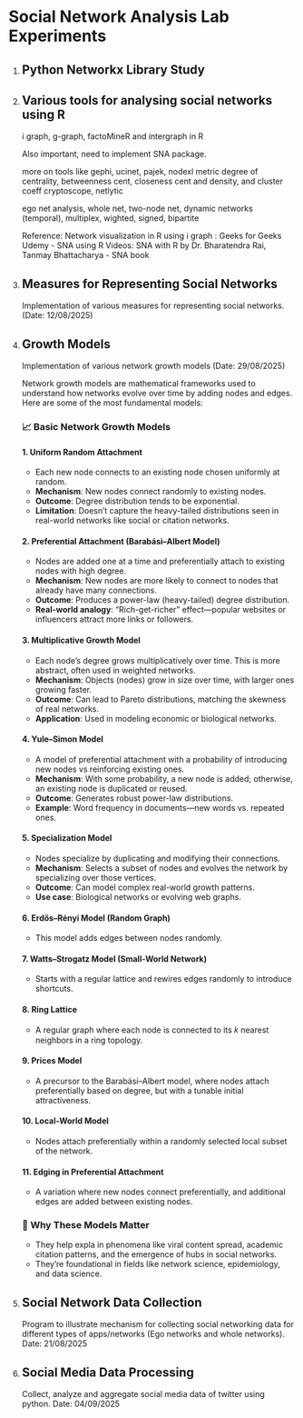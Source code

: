 # Social Network Analysis Lab Experiments

1. ## Python Networkx Library Study

2. ## Various tools for analysing social networks using R

   i graph, g-graph, factoMineR and intergraph in R

   Also important, need to implement SNA package.

   more on tools like gephi, ucinet, pajek, nodexl
   metric degree of centrality, betweenness cent, closeness cent and density, and cluster coeff
   cryptoscope, netlytic

   ego net analysis, whole net, two-node net, dynamic networks (temporal), multiplex, wighted, signed, bipartite

   Reference:
   Network visualization in R using i graph : Geeks for Geeks
   Udemy - SNA using R
   Videos: SNA with R by Dr. Bharatendra Rai, Tanmay Bhattacharya - SNA book

3. ## Measures for Representing Social Networks

   Implementation of various measures for representing social networks. (Date: 12/08/2025)

4. ## Growth Models

   Implementation of various network growth models (Date: 29/08/2025)

   Network growth models are mathematical frameworks used to understand how networks evolve over time by adding nodes and edges. Here are some of the most fundamental models:

   ### 📈 Basic Network Growth Models

   #### 1. **Uniform Random Attachment**

   - Each new node connects to an existing node chosen uniformly at random.
   - **Mechanism**: New nodes connect randomly to existing nodes.
   - **Outcome**: Degree distribution tends to be exponential.
   - **Limitation**: Doesn’t capture the heavy-tailed distributions seen in real-world networks like social or citation networks.

   #### 2. **Preferential Attachment (Barabási–Albert Model)**

   - Nodes are added one at a time and preferentially attach to existing nodes with high degree.
   - **Mechanism**: New nodes are more likely to connect to nodes that already have many connections.
   - **Outcome**: Produces a power-law (heavy-tailed) degree distribution.
   - **Real-world analogy**: “Rich-get-richer” effect—popular websites or influencers attract more links or followers.

   #### 3. **Multiplicative Growth Model**

   - Each node’s degree grows multiplicatively over time. This is more abstract, often used in weighted networks.
   - **Mechanism**: Objects (nodes) grow in size over time, with larger ones growing faster.
   - **Outcome**: Can lead to Pareto distributions, matching the skewness of real networks.
   - **Application**: Used in modeling economic or biological networks.

   #### 4. **Yule–Simon Model**

   - A model of preferential attachment with a probability of introducing new nodes vs reinforcing existing ones.
   - **Mechanism**: With some probability, a new node is added; otherwise, an existing node is duplicated or reused.
   - **Outcome**: Generates robust power-law distributions.
   - **Example**: Word frequency in documents—new words vs. repeated ones.

   #### 5. **Specialization Model**

   - Nodes specialize by duplicating and modifying their connections.
   - **Mechanism**: Selects a subset of nodes and evolves the network by specializing over those vertices.
   - **Outcome**: Can model complex real-world growth patterns.
   - **Use case**: Biological networks or evolving web graphs.

   #### 6. Erdős–Rényi Model (Random Graph)

   - This model adds edges between nodes randomly.

   #### 7. Watts–Strogatz Model (Small-World Network)

   - Starts with a regular lattice and rewires edges randomly to introduce shortcuts.

   #### 8. Ring Lattice

   - A regular graph where each node is connected to its 𝑘 nearest neighbors in a ring topology.

   #### 9. Prices Model

   - A precursor to the Barabási–Albert model, where nodes attach preferentially based on degree, but with a tunable initial attractiveness.

   #### 10. Local-World Model

   - Nodes attach preferentially within a randomly selected local subset of the network.

   #### 11. Edging in Preferential Attachment

   - A variation where new nodes connect preferentially, and additional edges are added between existing nodes.

   ### 🧠 Why These Models Matter

   - They help expla in phenomena like viral content spread, academic citation patterns, and the emergence of hubs in social networks.
   - They’re foundational in fields like network science, epidemiology, and data science.

5. ## Social Network Data Collection

   Program to illustrate mechanism for collecting social networking data for different types of apps/networks (Ego networks and whole networks). Date: 21/08/2025

6. ## Social Media Data Processing

   Collect, analyze and aggregate social media data of twitter using python.
   Date: 04/09/2025
